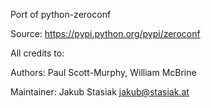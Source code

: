 Port of python-zeroconf

Source: https://pypi.python.org/pypi/zeroconf

All credits to: 

Authors: Paul Scott-Murphy, William McBrine

Maintainer: Jakub Stasiak <jakub@stasiak.at>
